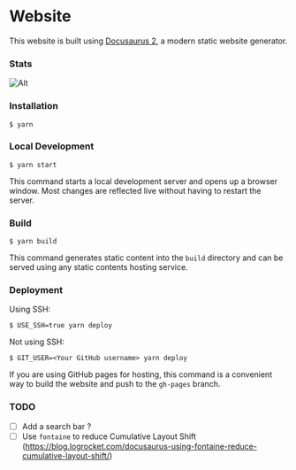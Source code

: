 # Website

This website is built using [Docusaurus 2](https://docusaurus.io/), a modern static website generator.

### Stats

![Alt](https://repobeats.axiom.co/api/embed/4cf7cd62340857763a683968c5717d456520e238.svg "Repobeats analytics image")

### Installation

```
$ yarn
```

### Local Development

```
$ yarn start
```

This command starts a local development server and opens up a browser window. Most changes are reflected live without having to restart the server.

### Build

```
$ yarn build
```

This command generates static content into the `build` directory and can be served using any static contents hosting service.

### Deployment

Using SSH:

```
$ USE_SSH=true yarn deploy
```

Not using SSH:

```
$ GIT_USER=<Your GitHub username> yarn deploy
```

If you are using GitHub pages for hosting, this command is a convenient way to build the website and push to the `gh-pages` branch.

### TODO

- [ ] Add a search bar ?
- [ ] Use `fontaine` to reduce Cumulative Layout Shift (https://blog.logrocket.com/docusaurus-using-fontaine-reduce-cumulative-layout-shift/)
